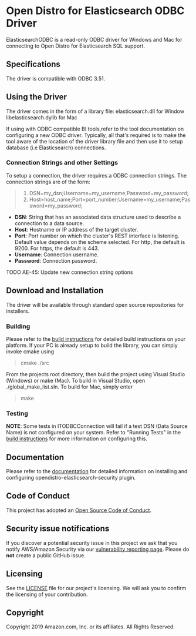 # Open Distro for Elasticsearch ODBC Driver

ElasticsearchODBC is a read-only ODBC driver for Windows and Mac for connecting to Open Distro for Elasticsearch SQL support.

## Specifications

The driver is compatible with ODBC 3.51.

## Using the Driver

The driver comes in the form of a library file:
    elasticsearch.dll for Window
    libelasticsearch.dylib for Mac

If using with ODBC compatible BI tools,refer to the tool documentation on configuring a new ODBC driver. Typically, all that's required is to make the tool aware of the location of the driver library file and then use it to setup database (i.e Elasticsearch) connections.

### Connection Strings and other Settings

To setup a connection, the driver requires a ODBC connection strings. The connection strings are of the form:

>1. DSN=my_dsn;Username=my_username;Password=my_password;
>2. Host=host_name;Port=port_number;Username=my_username;Password=my_password;

* **DSN**: String that has an associated data structure used to describe a connection to a data source.
* **Host**: Hostname or IP address of the target cluster.
* **Port**: Port number on which the cluster's REST interface is listening. Default value depends on the scheme selected. For http, the default is 9200. For https, the default is 443.
* **Username**: Connection username.
* **Password**: Connection password.

TODO AE-45: Update new connection string options

## Download and Installation

The driver will be available through standard open source repositories for installers.

### Building

Please refer to the [build instructions](./BUILD_INSTRUCTIONS) for detailed build instructions on your platform.
If your PC is already setup to build the library, you can simply invoke cmake using

> cmake ./src

From the projects root directory, then build the project using Visual Studio (Windows) or make (Mac). To build in Visual Studio, open ./global_make_list.sln. To build for Mac, simply enter

> make

### Testing

**NOTE**: Some tests in ITODBCConnection will fail if a test DSN (Data Source Name) is not configured on your system. Refer to "Running Tests" in the [build instructions](./BUILD_INSTRUCTIONS) for more information on configuring this.

## Documentation

Please refer to the [documentation](https://opendistro.github.io/for-elasticsearch-docs/) for detailed information on installing and configuring opendistro-elasticsearch-security plugin.

## Code of Conduct

This project has adopted an [Open Source Code of Conduct](https://opendistro.github.io/for-elasticsearch/codeofconduct.html).

## Security issue notifications

If you discover a potential security issue in this project we ask that you notify AWS/Amazon Security via our [vulnerability reporting page](http://aws.amazon.com/security/vulnerability-reporting/). Please do **not** create a public GitHub issue.

## Licensing

See the [LICENSE](./LICENSE) file for our project's licensing. We will ask you to confirm the licensing of your contribution.

## Copyright

Copyright 2019 Amazon.com, Inc. or its affiliates. All Rights Reserved.
